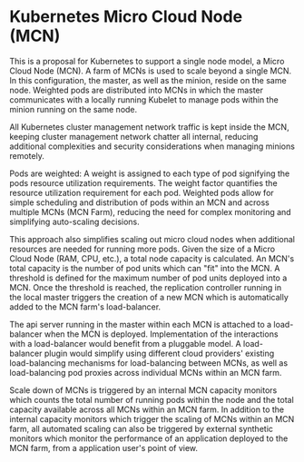 # Kubernetes Micro Cloud Node (MCN)
This is a proposal for Kubernetes to support a single node model, a Micro Cloud Node (MCN). A farm of MCNs is used to scale beyond a single MCN. In this configuration, the master, as well as the minion, reside on the same node. Weighted pods are distributed into MCNs in which the master communicates with a locally running Kubelet to manage pods within the minion running on the same node.

All Kubernetes cluster management network traffic is kept inside the MCN, keeping cluster management network chatter all internal, reducing additional complexities and security considerations when managing minions remotely.

Pods are weighted: A weight is assigned to each type of pod signifying the pods resource utilization requirements. The weight factor quantifies the resource utilization requirement for each pod. Weighted pods allow for simple scheduling and distribution of pods within an MCN and across multiple MCNs (MCN Farm), reducing the need for complex monitoring and simplifying auto-scaling decisions. 

This approach also simplifies scaling out micro cloud nodes when additional resources are needed for running more pods. Given the size of a Micro Cloud Node (RAM, CPU, etc.), a total node capacity is calculated. An MCN's total capacity is the number of pod units which can "fit" into the MCN. A threshold is defined for the maximum number of pod units deployed into a MCN. Once the threshold is reached, the replication controller running in the local master triggers the creation of a new MCN which is automatically added to the MCN farm's load-balancer.

The api server running in the master within each MCN is attached to a load-balancer when the MCN is deployed. Implementation of the interactions with a load-balancer would benefit from a pluggable model. A load-balancer plugin would simplify using different cloud providers' existing load-balancing mechanisms for load-balancing between MCNs, as well as load-balancing pod proxies across individual MCNs within an MCN farm.

Scale down of MCNs is triggered by an internal MCN capacity monitors which counts the total number of running pods within the node and the total capacity available across all MCNs within an MCN farm. In addition to the internal capacity monitors which trigger the scaling of MCNs within an MCN farm, all automated scaling can also be triggered by external synthetic monitors which monitor the performance of an application deployed to the MCN farm, from a application user's point of view.

